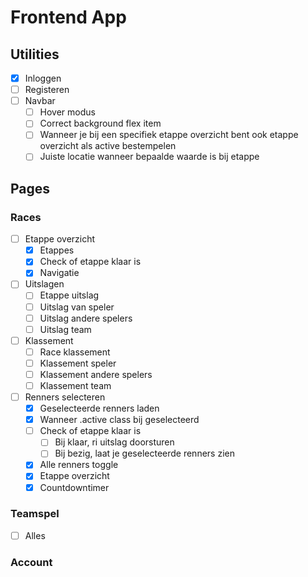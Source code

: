 <!-- TODO -->

# Frontend App

## Utilities

- [x] Inloggen
- [ ] Registeren
- [ ] Navbar
  - [ ] Hover modus
  - [ ] Correct background flex item
  - [ ] Wanneer je bij een specifiek etappe overzicht bent ook etappe overzicht als active bestempelen
  - [ ] Juiste locatie wanneer bepaalde waarde is bij etappe

## Pages

### Races

- [ ] Etappe overzicht
  - [x] Etappes
  - [x] Check of etappe klaar is
  - [x] Navigatie

- [ ] Uitslagen
  - [ ] Etappe uitslag
  - [ ] Uitslag van speler
  - [ ] Uitslag andere spelers
  - [ ] Uitslag team

- [ ] Klassement
  - [ ] Race klassement
  - [ ] Klassement speler
  - [ ] Klassement andere spelers
  - [ ] Klassement team

- [ ] Renners selecteren
  - [x] Geselecteerde renners laden
  - [x] Wanneer .active class bij geselecteerd
  - [ ] Check of etappe klaar is
    - [ ] Bij klaar, ri uitslag doorsturen
    - [ ] Bij bezig, laat je geselecteerde renners zien
  - [x] Alle renners toggle
  - [x] Etappe overzicht
  - [x] Countdowntimer

### Teamspel

- [ ] Alles

### Account
